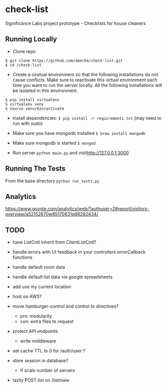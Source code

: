 check-list
==========

Significance Labs project prototype - Checklists for house cleaners


Running Locally
---

* Clone repo 

```
$ git clone https://github.com/aberke/check-list.git
$ cd /check-list
```

* Create a virutual environment so that the following installations do not cause conflicts.  Make sure to reactivate this virtual environment each time you want to run the server locally.  All the following installations will be isolated in this environment.

```
$ pip install virtualenv
$ virtualenv venv
$ source venv/bin/activate
```

* Install dependencies: ```$ pip install -r requirements.txt``` (may need to run with sudo)
* Make sure you have mongodb installed ```$ brew install mongodb```
* Make sure mongodb is started ```$ mongod```

* Run server ```python main.py``` and visit<http://127.0.0.1:3000>


Running The Tests
---
From the base directory ```python run_tests.py```


Analytics
---

<https://www.google.com/analytics/web/?authuser=2#report/visitors-overview/a52152670w85170631p88292434/>



TODO
---


- have ListCntl inherit from ClientListCntl?

- handle errors with UI feedback in your controllers errorCallback functions


- handle default room data

- handle default list data via google spreadsheets

- add use my current location

- host on AWS?

- move hamburger-control and control to directives?
	- pro: modularity
	- con: extra files to request

- protect API endpoints
	- write middleware


- set cache TTL to 0 for /auth/user ?

- store session in database?
	- if scale number of servers

- lazily POST list on /list/new

	










